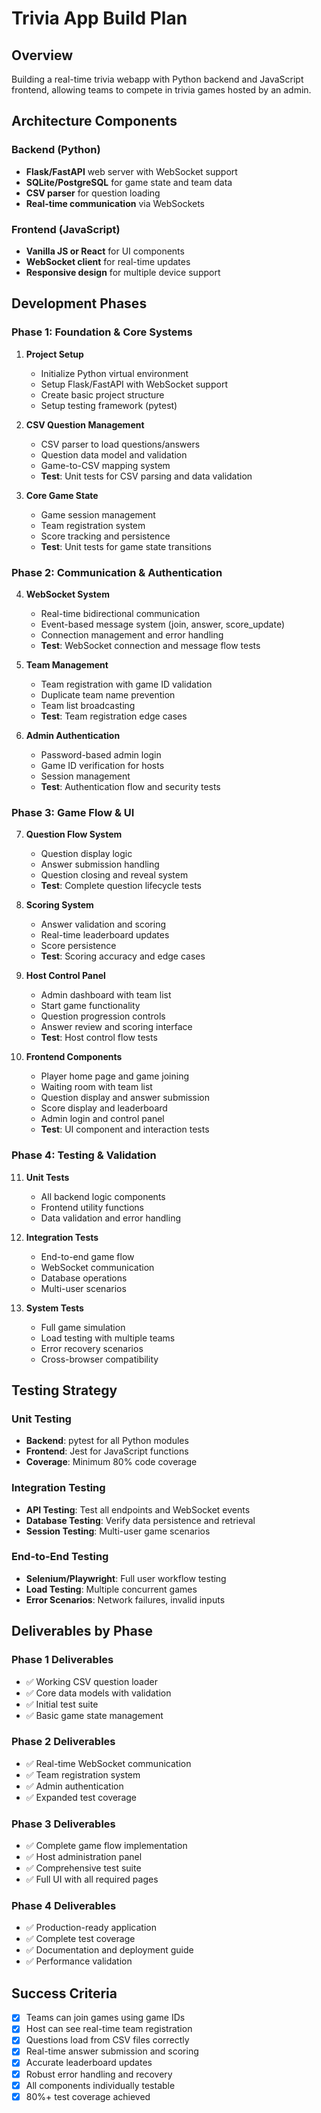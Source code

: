 # Trivia App Build Plan

## Overview
Building a real-time trivia webapp with Python backend and JavaScript frontend, allowing teams to compete in trivia games hosted by an admin.

## Architecture Components

### Backend (Python)
- **Flask/FastAPI** web server with WebSocket support
- **SQLite/PostgreSQL** for game state and team data
- **CSV parser** for question loading
- **Real-time communication** via WebSockets

### Frontend (JavaScript)
- **Vanilla JS or React** for UI components
- **WebSocket client** for real-time updates
- **Responsive design** for multiple device support

## Development Phases

### Phase 1: Foundation & Core Systems
1. **Project Setup**
   - Initialize Python virtual environment
   - Setup Flask/FastAPI with WebSocket support
   - Create basic project structure
   - Setup testing framework (pytest)

2. **CSV Question Management**
   - CSV parser to load questions/answers
   - Question data model and validation
   - Game-to-CSV mapping system
   - **Test**: Unit tests for CSV parsing and data validation

3. **Core Game State**
   - Game session management
   - Team registration system
   - Score tracking and persistence
   - **Test**: Unit tests for game state transitions

### Phase 2: Communication & Authentication
4. **WebSocket System**
   - Real-time bidirectional communication
   - Event-based message system (join, answer, score_update)
   - Connection management and error handling
   - **Test**: WebSocket connection and message flow tests

5. **Team Management**
   - Team registration with game ID validation
   - Duplicate team name prevention
   - Team list broadcasting
   - **Test**: Team registration edge cases

6. **Admin Authentication**
   - Password-based admin login
   - Game ID verification for hosts
   - Session management
   - **Test**: Authentication flow and security tests

### Phase 3: Game Flow & UI
7. **Question Flow System**
   - Question display logic
   - Answer submission handling
   - Question closing and reveal system
   - **Test**: Complete question lifecycle tests

8. **Scoring System**
   - Answer validation and scoring
   - Real-time leaderboard updates
   - Score persistence
   - **Test**: Scoring accuracy and edge cases

9. **Host Control Panel**
   - Admin dashboard with team list
   - Start game functionality
   - Question progression controls
   - Answer review and scoring interface
   - **Test**: Host control flow tests

10. **Frontend Components**
    - Player home page and game joining
    - Waiting room with team list
    - Question display and answer submission
    - Score display and leaderboard
    - Admin login and control panel
    - **Test**: UI component and interaction tests

### Phase 4: Testing & Validation
11. **Unit Tests**
    - All backend logic components
    - Frontend utility functions
    - Data validation and error handling

12. **Integration Tests**
    - End-to-end game flow
    - WebSocket communication
    - Database operations
    - Multi-user scenarios

13. **System Tests**
    - Full game simulation
    - Load testing with multiple teams
    - Error recovery scenarios
    - Cross-browser compatibility

## Testing Strategy

### Unit Testing
- **Backend**: pytest for all Python modules
- **Frontend**: Jest for JavaScript functions
- **Coverage**: Minimum 80% code coverage

### Integration Testing
- **API Testing**: Test all endpoints and WebSocket events
- **Database Testing**: Verify data persistence and retrieval
- **Session Testing**: Multi-user game scenarios

### End-to-End Testing
- **Selenium/Playwright**: Full user workflow testing
- **Load Testing**: Multiple concurrent games
- **Error Scenarios**: Network failures, invalid inputs

## Deliverables by Phase

### Phase 1 Deliverables
- ✅ Working CSV question loader
- ✅ Core data models with validation
- ✅ Initial test suite
- ✅ Basic game state management

### Phase 2 Deliverables
- ✅ Real-time WebSocket communication
- ✅ Team registration system
- ✅ Admin authentication
- ✅ Expanded test coverage

### Phase 3 Deliverables
- ✅ Complete game flow implementation
- ✅ Host administration panel
- ✅ Comprehensive test suite
- ✅ Full UI with all required pages

### Phase 4 Deliverables
- ✅ Production-ready application
- ✅ Complete test coverage
- ✅ Documentation and deployment guide
- ✅ Performance validation

## Success Criteria
- [x] Teams can join games using game IDs
- [x] Host can see real-time team registration
- [x] Questions load from CSV files correctly
- [x] Real-time answer submission and scoring
- [x] Accurate leaderboard updates
- [x] Robust error handling and recovery
- [x] All components individually testable
- [x] 80%+ test coverage achieved